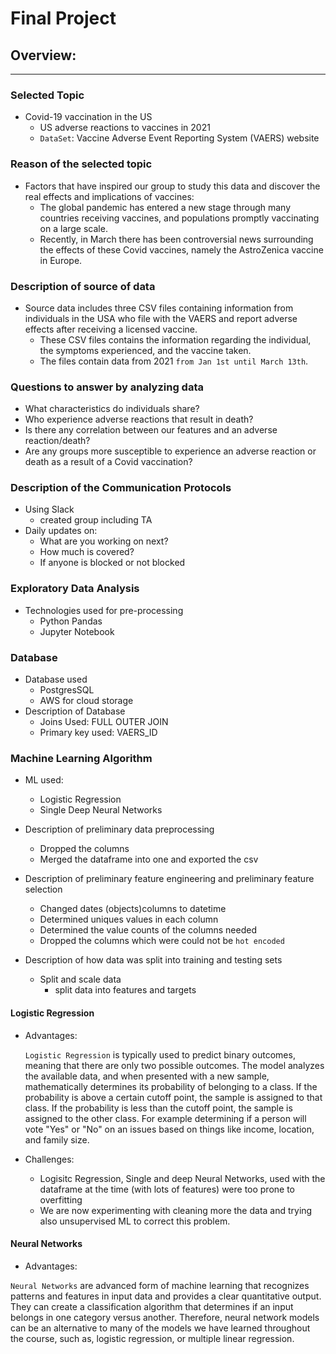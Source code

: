 # Final Project

## Overview:
---

### Selected Topic
- Covid-19 vaccination in the US
    - US adverse reactions to vaccines in 2021
    - `DataSet`: Vaccine Adverse Event Reporting System (VAERS) website

### Reason of the selected topic
- Factors that have inspired our group to study this data and discover the real effects and implications of vaccines:
    - The global pandemic has entered a new stage through many countries receiving vaccines, and populations promptly vaccinating on a large scale. 
    - Recently, in March there has been controversial news surrounding the effects of these Covid vaccines, namely the AstroZenica vaccine in Europe.

### Description of source of data
- Source data includes three CSV files containing information from individuals in the USA who file with the VAERS and report  adverse effects after receiving  a licensed vaccine. 
    - These CSV files contains the information regarding the individual, the symptoms experienced, and the vaccine taken.
    - The files contain data from 2021 `from Jan 1st until March 13th`.

### Questions to answer by analyzing data 
- What characteristics do individuals share? 
- Who experience adverse reactions that result in death?
- Is there any correlation between our features and an adverse reaction/death?
- Are any groups more susceptible to experience an adverse reaction or death as a result of a Covid vaccination?

### Description of the Communication Protocols
- Using Slack 
    - created group including TA
- Daily updates on:
    - What are you working on next?
    - How much is covered?
    - If anyone is blocked or not blocked

### Exploratory Data Analysis 
- Technologies used for pre-processing
    - Python Pandas 
    - Jupyter Notebook

### Database
- Database used
    - PostgresSQL
    - AWS for cloud storage
- Description of Database
    - Joins Used: FULL OUTER JOIN
    - Primary key used: VAERS_ID

### Machine Learning Algorithm 

- ML used:
    - Logistic Regression
    - Single Deep Neural Networks

- Description of preliminary data preprocessing
    - Dropped the columns 
    - Merged the dataframe into one and exported the csv

- Description of preliminary feature engineering and preliminary feature selection 
    - Changed dates (objects)columns to datetime
    - Determined uniques values in each column 
    - Determined the value counts of the columns needed 
    - Dropped the columns which were could not be `hot encoded`

- Description of how data was split into training and testing sets
    - Split and scale data
        - split data into features and targets 

#### Logistic Regression
- Advantages:

     `Logistic Regression` is typically used to predict binary outcomes, meaning that there are only two possible outcomes. The model analyzes the available data, and when presented with a new sample, mathematically determines its probability of belonging to a class. If the probability is above a certain cutoff point, the sample is assigned to that class. If the probability is less than the cutoff point, the sample is assigned to the other class. For example determining if a person will vote "Yes" or "No" on an issues based on things like income, location, and family size.

- Challenges:
    - Logisitc Regression, Single and deep Neural Networks, used with the dataframe at the time (with lots of features) were too prone to overfitting
    - We are now experimenting with cleaning more the data and trying also unsupervised ML to correct this problem.



#### Neural Networks
- Advantages:

`Neural Networks` are advanced form of machine learning that recognizes patterns and features in input data and provides a clear quantitative output. They can create a classification algorithm that determines if an input belongs in one category versus another. Therefore, neural network models can be an alternative to many of the models we have learned throughout the course, such as, logistic regression, or multiple linear regression.

